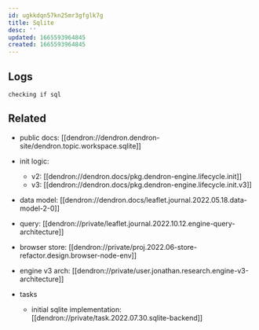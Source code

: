 ```yaml
---
id: ugkkdqn57kn25mr3gfglk7g
title: Sqlite
desc: ''
updated: 1665593964845
created: 1665593964845
---
```


## Logs
```
checking if sql
```

## Related
- public docs: [[dendron://dendron.dendron-site/dendron.topic.workspace.sqlite]]

- init logic: 
    - v2: [[dendron://dendron.docs/pkg.dendron-engine.lifecycle.init]]
    - v3: [[dendron://dendron.docs/pkg.dendron-engine.lifecycle.init.v3]]

- data model: [[dendron://dendron.docs/leaflet.journal.2022.05.18.data-model-2-0]]
- query: [[dendron://private/leaflet.journal.2022.10.12.engine-query-architecture]]
- browser store: [[dendron://private/proj.2022.06-store-refactor.design.browser-node-env]]
- engine v3 arch: [[dendron://private/user.jonathan.research.engine-v3-architecture]]

- tasks
    - initial sqlite implementation: [[dendron://private/task.2022.07.30.sqlite-backend]]